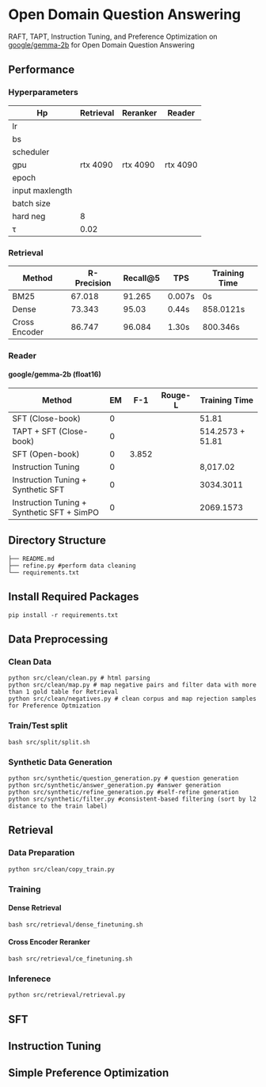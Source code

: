 # Open Domain Question Answering
RAFT, TAPT, Instruction Tuning, and Preference Optimization on [google/gemma-2b](https://huggingface.co/google/gemma-2b) for Open Domain Question Answering
## Performance
### Hyperparameters
| Hp | Retrieval | Reranker | Reader | 
| ------------- | ------------- | ------------- | ------------- |
| lr |  |  |  |
| bs |  |  |  |
| scheduler |  |  |  |
| gpu | rtx 4090  | rtx 4090  | rtx 4090  |
| epoch |  |  |  |
| input maxlength |  |  |  |
| batch size |   |  |  |
| hard neg | 8 |  |  |
| τ | 0.02 |  |  |
### Retrieval
| Method | R-Precision | Recall@5 | TPS | Training Time |
| ------------- | ------------- | ------------- | ------------- | ------------- |
| BM25 | 67.018 | 91.265 | 0.007s | 0s |
| Dense |  73.343 | 95.03 | 0.44s | 858.0121s |
| Cross Encoder | 86.747 | 96.084 | 1.30s | 800.346s |

### Reader

#### google/gemma-2b (float16)
| Method | EM | F-1 | Rouge-L | Training Time | 
| ------------- | ------------- | ------------- |------------- | ------------- |
| SFT (Close-book) | 0 |  |  | 51.81 |
| TAPT + SFT (Close-book) | 0 |   |  | 514.2573 + 51.81 |
| SFT (Open-book) | 0 | 3.852  |  |  |
| Instruction Tuning | 0 |   |  | 8,017.02 |
| Instruction Tuning + Synthetic SFT | 0  |   |  | 3034.3011 |
| Instruction Tuning + Synthetic SFT + SimPO  |  0 |   |  | 2069.1573 |



## Directory Structure
```
├── README.md
├── refine.py #perform data cleaning
└── requirements.txt
```

## Install Required Packages
```pip install -r requirements.txt```

## Data Preprocessing
### Clean Data
```
python src/clean/clean.py # html parsing
python src/clean/map.py # map negative pairs and filter data with more than 1 gold table for Retrieval
python src/clean/negatives.py # clean corpus and map rejection samples for Preference Optmization
```
### Train/Test split
```
bash src/split/split.sh
```

### Synthetic Data Generation
```
python src/synthetic/question_generation.py # question generation
python src/synthetic/answer_generation.py #answer generation
python src/synthetic/refine_generation.py #self-refine generation
python src/synthetic/filter.py #consistent-based filtering (sort by l2 distance to the train label)
```

## Retrieval
### Data Preparation
```python src/clean/copy_train.py```
### Training
#### Dense Retrieval
```bash src/retrieval/dense_finetuning.sh```
#### Cross Encoder Reranker
```bash src/retrieval/ce_finetuning.sh```
### Inferenece
```python src/retrieval/retrieval.py```



## SFT

## Instruction Tuning

## Simple Preference Optimization
